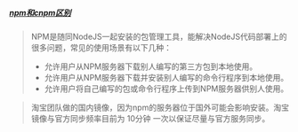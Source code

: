 ##### [npm和cnpm区别](https://www.jianshu.com/p/115594f64b41)

>  NPM是随同NodeJS一起安装的包管理工具，能解决NodeJS代码部署上的很多问题，常见的使用场景有以下几种： 
>
> - 允许用户从NPM服务器下载别人编写的第三方包到本地使用。
> - 允许用户从NPM服务器下载并安装别人编写的命令行程序到本地使用。
> - 允许用户将自己编写的包或命令行程序上传到NPM服务器供别人使用。

>  淘宝团队做的国内镜像，因为npm的服务器位于国外可能会影响安装。淘宝镜像与官方同步频率目前为 10分钟 一次以保证尽量与官方服务同步。 

